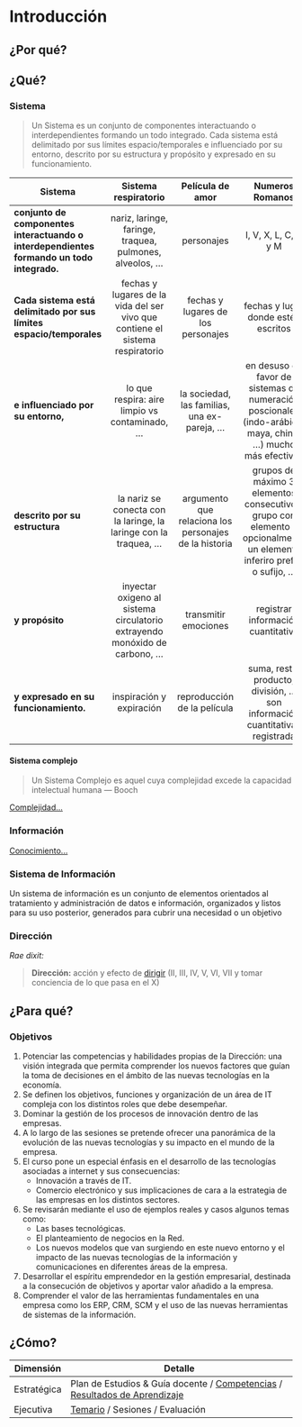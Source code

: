 # Introducción

## ¿Por qué?


## ¿Qué?

### Sistema

> Un Sistema es un conjunto de componentes interactuando o interdependientes formando un todo integrado. Cada sistema está delimitado por sus límites espacio/temporales e influenciado por su entorno, descrito por su estructura y propósito y expresado en su funcionamiento.

|Sistema|Sistema respiratorio|Película de amor|Numeros Romanos|Semaforo
|-|:-:|:-:|:-:|:-:
**conjunto de componentes interactuando o interdependientes formando un todo integrado.**|nariz, laringe, faringe, traquea, pulmones, alveolos, …​|personajes|I, V, X, L, C, D y M|Rojo, verde y amarillo
**Cada sistema está delimitado por sus límites espacio/temporales**|fechas y lugares de la vida del ser vivo que contiene el sistema respiratorio|fechas y lugares de los personajes|fechas y lugar donde estén escritos|fechas y lugar de la instalación del semáforo
**e influenciado por su entorno,**|lo que respira: aire limpio vs contaminado, …​|la sociedad, las familias, una ex-pareja, …​|en desuso en favor de sistemas de numeración poscionales (indo-arábigo, maya, chino, …​) mucho más efectivos|fuente de energía, climatología, vándalos, artistas, …​
**descrito por su estructura**|la nariz se conecta con la laringe, la laringe con la traquea, …​|argumento que relaciona los personajes de la historia|grupos de máximo 3 elementos consecutivos, grupo con elemento y opcionalmente un elemento inferiro prefijo o sufijo, …​|de rojo a verde, de verda a amarillo y de amarillo a verdo y/o rojo, …​
**y propósito**|inyectar oxigeno al sistema circulatorio extrayendo monóxido de carbono, …​|transmitir emociones|registrar información cuantitativa|controlar el tráfico
**y expresado en su funcionamiento.**|inspiración y expiración|reproducción de la película|suma, resta, producto, división, …​ son información cuantitativas registrada|luces con alimentación electrica

#### Sistema complejo

> Un Sistema Complejo es aquel cuya complejidad excede la capacidad intelectual humana — Booch

[Complejidad...](https://docs.google.com/presentation/d/1FBjSPhSYrgBQjVp8HefkiJA_AwJU_bq24b8WMz3xzOA/edit?usp=sharing)

### Información

[Conocimiento...](https://docs.google.com/presentation/d/1QJdg8M0iOwv1gxydwcza6X0dkZmrlaxFf1PH87X7gRo/edit?usp=sharing)

### Sistema de Información

Un sistema de información es un conjunto de elementos orientados al tratamiento y administración de datos e información, organizados y listos para su uso posterior, generados para cubrir una necesidad o un objetivo

### Dirección

*Rae dixit:* 

> **Dirección:** acción y efecto de [dirigir](https://dle.rae.es/dirigir) (II, III, IV, V, VI, VII y tomar conciencia de lo que pasa en el X)

## ¿Para qué?

### Objetivos

1. Potenciar las competencias y habilidades propias de la Dirección: una visión integrada que permita comprender los nuevos factores que guían la toma de decisiones en el ámbito de las nuevas tecnologías en la economía.
1. Se definen los objetivos, funciones  y organización de un área de IT compleja con los distintos roles que debe desempeñar. 
1. Dominar la gestión de los procesos de innovación dentro de las empresas.
1. A lo largo de las sesiones se pretende ofrecer una panorámica de la evolución de las nuevas tecnologías y su impacto en el mundo de la empresa. 
1. El curso pone un especial énfasis en el desarrollo de las tecnologías asociadas a internet y sus consecuencias:
    * Innovación a través de IT.
    * Comercio electrónico y sus implicaciones de cara a la estrategia de las empresas en los distintos sectores.
1. Se revisarán mediante el uso de ejemplos reales y casos  algunos temas como:
    * Las bases tecnológicas.
    * El planteamiento de negocios en la Red.
    * Los nuevos modelos que van surgiendo en este nuevo entorno y el impacto de las  nuevas tecnologías de la información y comunicaciones en diferentes áreas de la empresa.
1. Desarrollar el espíritu emprendedor en la gestión empresarial, destinada a la consecución de objetivos y aportar valor añadido a la empresa.
1. Comprender el valor de las herramientas fundamentales en una empresa como los ERP, CRM, SCM y el uso de las nuevas herramientas de sistemas de la información.

## ¿Cómo?

|Dimensión|Detalle
|-|-
|Estratégica|Plan de Estudios & Guía docente / [Competencias](./competencias.md) / [Resultados de Aprendizaje](./resultadosDeAprendizaje.md)
|Ejecutiva|[Temario](./temario.md) / Sesiones /  Evaluación






